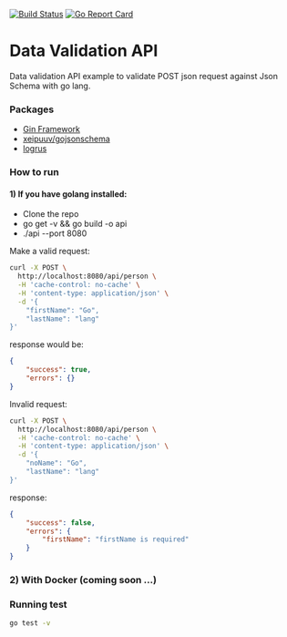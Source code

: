 [![Build Status](https://travis-ci.org/orasik/json-schema-validator-api.svg?branch=master)](https://travis-ci.org/orasik/json-schema-validator-api)
[![Go Report Card](https://goreportcard.com/badge/github.com/orasik/json-schema-validator-api)](https://goreportcard.com/report/github.com/orasik/json-schema-validator-api)
# Data Validation API
Data validation API example to validate POST json request against Json Schema with go lang.


### Packages
- [Gin Framework](https://gin-gonic.github.io/gin/)
- [xeipuuv/gojsonschema](https://github.com/xeipuuv/gojsonschema)
- [logrus](https://github.com/sirupsen/logrus)

### How to run

#### 1) If you have golang installed:

- Clone the repo
- go get -v && go build -o api
- ./api --port 8080


Make a valid request:

```bash
curl -X POST \
  http://localhost:8080/api/person \
  -H 'cache-control: no-cache' \
  -H 'content-type: application/json' \
  -d '{
	"firstName": "Go",
	"lastName": "lang"
}'
```

response would be:

```json
{
    "success": true,
    "errors": {}
}
```

Invalid request:

```bash
curl -X POST \
  http://localhost:8080/api/person \
  -H 'cache-control: no-cache' \
  -H 'content-type: application/json' \
  -d '{
	"noName": "Go",
	"lastName": "lang"
}'
```

response:

```json
{
    "success": false,
    "errors": {
        "firstName": "firstName is required"
    }
}
```

### 2) With Docker (coming soon ...)


### Running test

```bash
go test -v
```